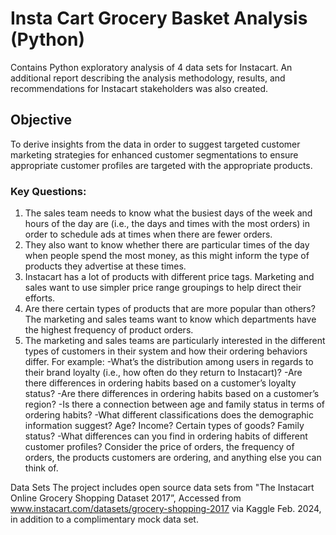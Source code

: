 # Insta Cart Grocery Basket Analysis (Python)
Contains Python exploratory analysis of 4 data sets for Instacart. An additional report describing the analysis methodology, results, and recommendations for Instacart stakeholders was also created.
## Objective
To derive insights from the data in order to suggest targeted customer marketing strategies for enhanced customer segmentations to ensure appropriate customer profiles are targeted with the appropriate products. 
### Key Questions:
1. The sales team needs to know what the busiest days of the week and hours of the
day are (i.e., the days and times with the most orders) in order to schedule ads at
times when there are fewer orders.
2. They also want to know whether there are particular times of the day when people
spend the most money, as this might inform the type of products they advertise at
these times.
3. Instacart has a lot of products with different price tags. Marketing and sales want to
use simpler price range groupings to help direct their efforts.
4. Are there certain types of products that are more popular than others? The marketing
and sales teams want to know which departments have the highest frequency of
product orders.
5. The marketing and sales teams are particularly interested in the different types of
customers in their system and how their ordering behaviors differ. For example:
  -What’s the distribution among users in regards to their brand loyalty (i.e., how
  often do they return to Instacart)?
  -Are there differences in ordering habits based on a customer’s loyalty status?
  -Are there differences in ordering habits based on a customer’s region?
  -Is there a connection between age and family status in terms of ordering
  habits?
  -What different classifications does the demographic information suggest?
  Age? Income? Certain types of goods? Family status?
  -What differences can you find in ordering habits of different customer
  profiles? Consider the price of orders, the frequency of orders, the products
  customers are ordering, and anything else you can think of.





Data Sets
The project includes open source data sets from "The Instacart Online Grocery Shopping
Dataset 2017”, Accessed from www.instacart.com/datasets/grocery-shopping-2017
via Kaggle Feb. 2024, in addition to a complimentary mock data set.
